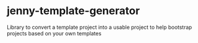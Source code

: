 # jenny-template-generator
Library to convert a template project into a usable project to help bootstrap projects based on your own templates